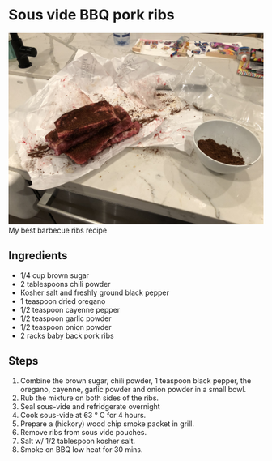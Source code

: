 Sous vide BBQ pork ribs
======================
![Sous vide pork ribs](imgs-sous-vide-pork-ribs/IMG_3294.jpg "BBQ Pork Ribs")
My best barbecue ribs recipe

Ingredients
-----------
- 1/4 cup brown sugar
- 2 tablespoons chili powder
- Kosher salt and freshly ground black pepper
- 1 teaspoon dried oregano
- 1/2 teaspoon cayenne pepper
- 1/2 teaspoon garlic powder
- 1/2 teaspoon onion powder
- 2 racks baby back pork ribs

Steps
-----
1. Combine the brown sugar, chili powder, 1 teaspoon black pepper, the oregano, cayenne, garlic powder and onion powder in a small bowl.
2. Rub the mixture on both sides of the ribs.
3. Seal sous-vide and refridgerate overnight
4. Cook sous-vide at 63 &deg; C for 4 hours.
5. Prepare a (hickory) wood chip smoke packet in grill.
6. Remove ribs from sous vide pouches.
7. Salt w/ 1/2 tablespoon kosher salt.
8. Smoke on BBQ low heat for 30 mins.
